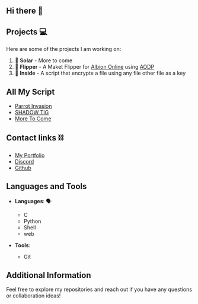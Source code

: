 ## Hi there 👋

<!--
**Chahalor/Chahalor** is a ✨ _special_ ✨ repository because its `README.md` (this file) appears on your GitHub profile.

Here are some ideas to get you started:

- 🔭 I’m currently working on ...
- 🌱 I’m currently learning ...
- 👯 I’m looking to collaborate on ...
- 🤔 I’m looking for help with ...
- 💬 Ask me about ...
- 📫 How to reach me: ...
- 😄 Pronouns: ...
- ⚡ Fun fact: ...
-->

## Projects 💻

Here are some of the projects I am working on:

1. 🌻 **Solar** - More to come
2. 🏦 **Flipper** - A Maket Flipper for [Albion Online](https://albiononline.com/home) using [AODP](https://www.albion-online-data.com/)
3. 📁 **Inside** - A script that encrypte a file using any file other file as a key

## All My Script

- [Parrot Invasion](https://chahalor.github.io//parrot)
- [SHADOW TIG](https://chahalor.github.io//tig)
- [More To Come](https://github.com/Chahalor?tab=repositories)

## Contact links ⛓️

- [My Portfolio](https://chahalor.github.io)
- [Discord](discord.com/users/chahalor)
- [Github](https://github.com/Chahalor)

## Languages and Tools

- **Languages**: 🗣️
	- C
	- Python
	- Shell
	- web

- **Tools**:
	- Git

## Additional Information

Feel free to explore my repositories and reach out if you have any questions or collaboration ideas!